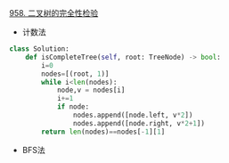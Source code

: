 [958. 二叉树的完全性检验](https://leetcode-cn.com/problems/check-completeness-of-a-binary-tree/)

- 计数法

```python
class Solution:
    def isCompleteTree(self, root: TreeNode) -> bool:
        i=0
        nodes=[(root, 1)]
        while i<len(nodes):
            node,v = nodes[i]
            i+=1
            if node:
                nodes.append([node.left, v*2])
                nodes.append([node.right, v*2+1])
        return len(nodes)==nodes[-1][1]
```

- BFS法

